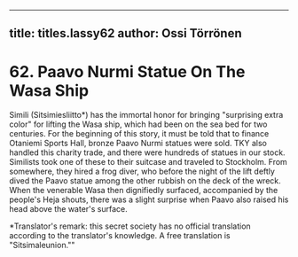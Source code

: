 
---

title: titles.lassy62
author: Ossi Törrönen
---


    
# 62. Paavo Nurmi Statue On The Wasa Ship

Simili (Sitsimiesliitto\*) has the immortal honor for bringing "surprising extra color" for lifting the Wasa ship, which had been on the sea bed for two centuries. For the beginning of this story, it must be told that to finance Otaniemi Sports Hall, bronze Paavo Nurmi statues were sold. TKY also handled this charity trade, and there were hundreds of statues in our stock. Similists took one of these to their suitcase and traveled to Stockholm. From somewhere, they hired a frog diver, who before the night of the lift deftly dived the Paavo statue among the other rubbish on the deck of the wreck. When the venerable Wasa then dignifiedly surfaced, accompanied by the people's Heja shouts, there was a slight surprise when Paavo also raised his head above the water's surface.

\*Translator's remark: this secret society has no official translation according to the translator's knowledge. A free translation is "Sitsimaleunion.""
